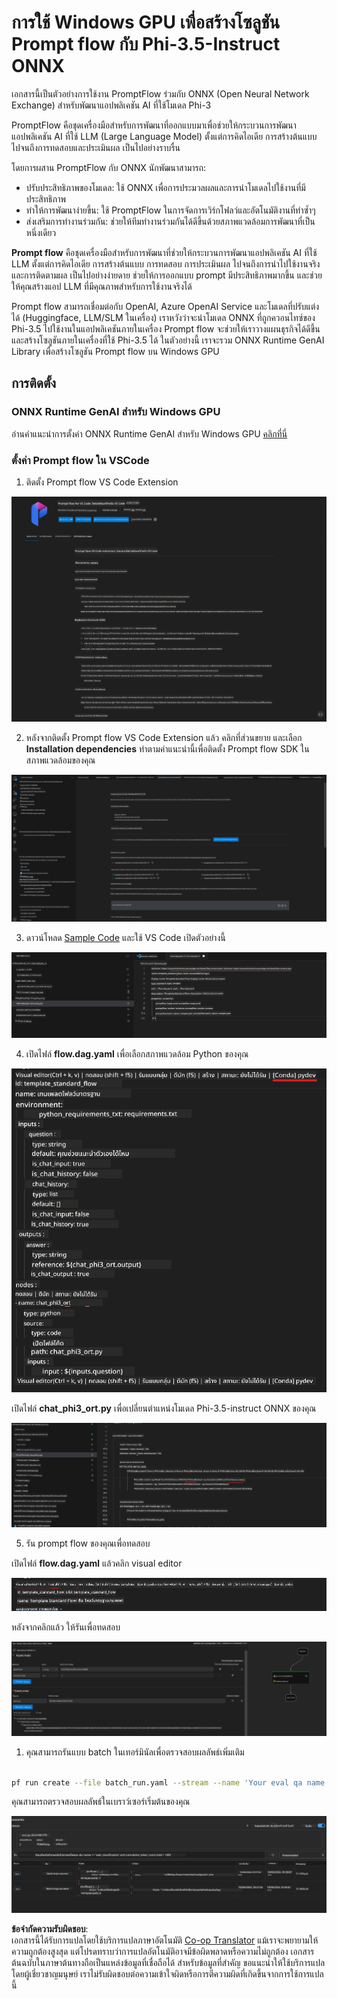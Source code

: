 <!--
CO_OP_TRANSLATOR_METADATA:
{
  "original_hash": "92e7dac1e5af0dd7c94170fdaf6860fe",
  "translation_date": "2025-07-17T03:00:39+00:00",
  "source_file": "md/02.Application/01.TextAndChat/Phi3/UsingPromptFlowWithONNX.md",
  "language_code": "th"
}
-->
# การใช้ Windows GPU เพื่อสร้างโซลูชัน Prompt flow กับ Phi-3.5-Instruct ONNX

เอกสารนี้เป็นตัวอย่างการใช้งาน PromptFlow ร่วมกับ ONNX (Open Neural Network Exchange) สำหรับพัฒนาแอปพลิเคชัน AI ที่ใช้โมเดล Phi-3

PromptFlow คือชุดเครื่องมือสำหรับการพัฒนาที่ออกแบบมาเพื่อช่วยให้กระบวนการพัฒนาแอปพลิเคชัน AI ที่ใช้ LLM (Large Language Model) ตั้งแต่การคิดไอเดีย การสร้างต้นแบบ ไปจนถึงการทดสอบและประเมินผล เป็นไปอย่างราบรื่น

โดยการผสาน PromptFlow กับ ONNX นักพัฒนาสามารถ:

- ปรับประสิทธิภาพของโมเดล: ใช้ ONNX เพื่อการประมวลผลและการนำโมเดลไปใช้งานที่มีประสิทธิภาพ
- ทำให้การพัฒนาง่ายขึ้น: ใช้ PromptFlow ในการจัดการเวิร์กโฟลว์และอัตโนมัติงานที่ทำซ้ำๆ
- ส่งเสริมการทำงานร่วมกัน: ช่วยให้ทีมทำงานร่วมกันได้ดีขึ้นด้วยสภาพแวดล้อมการพัฒนาที่เป็นหนึ่งเดียว

**Prompt flow** คือชุดเครื่องมือสำหรับการพัฒนาที่ช่วยให้กระบวนการพัฒนาแอปพลิเคชัน AI ที่ใช้ LLM ตั้งแต่การคิดไอเดีย การสร้างต้นแบบ การทดสอบ การประเมินผล ไปจนถึงการนำไปใช้งานจริงและการติดตามผล เป็นไปอย่างง่ายดาย ช่วยให้การออกแบบ prompt มีประสิทธิภาพมากขึ้น และช่วยให้คุณสร้างแอป LLM ที่มีคุณภาพสำหรับการใช้งานจริงได้

Prompt flow สามารถเชื่อมต่อกับ OpenAI, Azure OpenAI Service และโมเดลที่ปรับแต่งได้ (Huggingface, LLM/SLM ในเครื่อง) เราหวังว่าจะนำโมเดล ONNX ที่ถูกควอนไทซ์ของ Phi-3.5 ไปใช้งานในแอปพลิเคชันภายในเครื่อง Prompt flow จะช่วยให้เราวางแผนธุรกิจได้ดีขึ้นและสร้างโซลูชันภายในเครื่องที่ใช้ Phi-3.5 ได้ ในตัวอย่างนี้ เราจะรวม ONNX Runtime GenAI Library เพื่อสร้างโซลูชัน Prompt flow บน Windows GPU

## **การติดตั้ง**

### **ONNX Runtime GenAI สำหรับ Windows GPU**

อ่านคำแนะนำการตั้งค่า ONNX Runtime GenAI สำหรับ Windows GPU [คลิกที่นี่](./ORTWindowGPUGuideline.md)

### **ตั้งค่า Prompt flow ใน VSCode**

1. ติดตั้ง Prompt flow VS Code Extension

![pfvscode](../../../../../../translated_images/pfvscode.eff93dfc66a42cbef699fc16fa48f3ed3a23361875a3362037d026896395a00d.th.png)

2. หลังจากติดตั้ง Prompt flow VS Code Extension แล้ว คลิกที่ส่วนขยาย และเลือก **Installation dependencies** ทำตามคำแนะนำนี้เพื่อติดตั้ง Prompt flow SDK ในสภาพแวดล้อมของคุณ

![pfsetup](../../../../../../translated_images/pfsetup.b46e93096f5a254f74e8b74ce2be7047ce963ef573d755ec897eb1b78cb9c954.th.png)

3. ดาวน์โหลด [Sample Code](../../../../../../code/09.UpdateSamples/Aug/pf/onnx_inference_pf) และใช้ VS Code เปิดตัวอย่างนี้

![pfsample](../../../../../../translated_images/pfsample.8d89e70584ffe7c4dba182513e3148a989e552c3b8e4948567a6b806b5ae1845.th.png)

4. เปิดไฟล์ **flow.dag.yaml** เพื่อเลือกสภาพแวดล้อม Python ของคุณ

![pfdag](../../../../../../translated_images/pfdag.264a77f7366458ff850a76ae949226391ea382856d543ef9da4b92096aff7e4b.th.png)

   เปิดไฟล์ **chat_phi3_ort.py** เพื่อเปลี่ยนตำแหน่งโมเดล Phi-3.5-instruct ONNX ของคุณ

![pfphi](../../../../../../translated_images/pfphi.72da81d74244b45fc78cdfeeb8c7fbd9e7cd610bf2f96814dbade6a4a2dfad7e.th.png)

5. รัน prompt flow ของคุณเพื่อทดสอบ

เปิดไฟล์ **flow.dag.yaml** แล้วคลิก visual editor

![pfv](../../../../../../translated_images/pfv.ba8a81f34b20f603cccee3fe91e94113792ed6f5af28f76ab08e1a0b3e77b33b.th.png)

หลังจากคลิกแล้ว ให้รันเพื่อทดสอบ

![pfflow](../../../../../../translated_images/pfflow.4e1135a089b1ce1b6348b59edefdb6333e5729b54c8e57f9039b7f9463e68fbd.th.png)

1. คุณสามารถรันแบบ batch ในเทอร์มินัลเพื่อตรวจสอบผลลัพธ์เพิ่มเติม


```bash

pf run create --file batch_run.yaml --stream --name 'Your eval qa name'    

```

คุณสามารถตรวจสอบผลลัพธ์ในเบราว์เซอร์เริ่มต้นของคุณ


![pfresult](../../../../../../translated_images/pfresult.c22c826f8062d7cbe871cff35db4a013dcfefc13fafe5da6710a8549a96a4ceb.th.png)

**ข้อจำกัดความรับผิดชอบ**:  
เอกสารนี้ได้รับการแปลโดยใช้บริการแปลภาษาอัตโนมัติ [Co-op Translator](https://github.com/Azure/co-op-translator) แม้เราจะพยายามให้ความถูกต้องสูงสุด แต่โปรดทราบว่าการแปลอัตโนมัติอาจมีข้อผิดพลาดหรือความไม่ถูกต้อง เอกสารต้นฉบับในภาษาต้นทางถือเป็นแหล่งข้อมูลที่เชื่อถือได้ สำหรับข้อมูลที่สำคัญ ขอแนะนำให้ใช้บริการแปลโดยผู้เชี่ยวชาญมนุษย์ เราไม่รับผิดชอบต่อความเข้าใจผิดหรือการตีความผิดที่เกิดขึ้นจากการใช้การแปลนี้